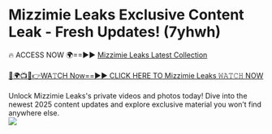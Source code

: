 # Mizzimie Leaks Exclusive Content Leak - Fresh Updates! (7yhwh)

🔥 ACCESS NOW 🌍==►► <a href="https://tinyurl.com/kvy9nzfs" rel="nofollow">Mizzimie Leaks Latest Collection</a>
<br><br>
[🔴🌍📺📱👉WA𝚃CH Now==►► CLICK HERE TO Mizzimie Leaks 𝚆𝙰𝚃𝙲𝙷 NOW](https://tinyurl.com/kvy9nzfs)
<br><br>
Unlock Mizzimie Leaks's private videos and photos today! Dive into the newest 2025 content updates and explore exclusive material you won’t find anywhere else.
<br>
<a href="https://tinyurl.com/kvy9nzfs" rel="nofollow" data-target="animated-image.originalLink"><img src="https://camo.githubusercontent.com/8a4f000d20f83aca3bf7ec5f350d767afa0574a8a352519fd8cfa583a6f93a33/68747470733a2f2f692e696d6775722e636f6d2f644a486b345a712e676966" data-canonical-src="https://i.imgur.com/dJHk4Zq.gif" style="max-width: 100%; display: inline-block;" data-target="animated-image.originalImage"></a>
<br>
